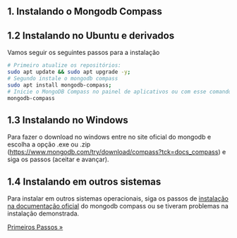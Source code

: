 ## 1. Instalando o Mongodb Compass

## 1.2 Instalando no Ubuntu e derivados
Vamos seguir os seguintes passos para a instalação

```bash
# Primeiro atualize os repositórios:
sudo apt update && sudo apt upgrade -y;
# Segundo instale o mongodb compass
sudo apt install mongodb-compass;
# Inicie o MongoDB Compass no painel de aplicativos ou com esse comando no terminal:
mongodb-compass
```

## 1.3 Instalando no Windows
Para fazer o download no windows entre no site oficial do mongodb e escolha a opção .exe ou .zip (https://www.mongodb.com/try/download/compass?tck=docs_compass) e siga os passos (aceitar e avançar).

## 1.4 Instalando em outros sistemas
Para instalar em outros sistemas operacionais, siga os passos de [instalação na documentação oficial](https://docs.mongodb.com/compass/current/install/) do mongodb compass ou se tiveram problemas na instalação demonstrada.

[Primeiros Passos »](3-ultilizacao.md)
